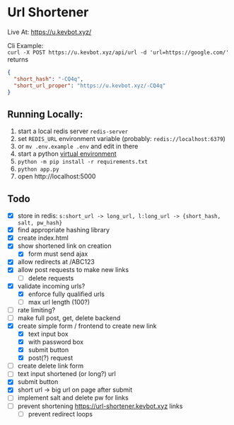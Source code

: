 # Url Shortener

Live At: https://u.kevbot.xyz/  

Cli Example:  
`curl -X POST https://u.kevbot.xyz/api/url -d 'url=https://google.com/'`  
returns
```json 
{
  "short_hash": "-CQ4q",
  "short_url_proper": "https://u.kevbot.xyz/-CQ4q"
}
```

## Running Locally:

1. start a local redis server `redis-server`
1. set `REDIS_URL` environment variable (probably: `redis://localhost:6379`)
1. or `mv .env.example .env` and edit in there
1. start a python [virtual environment](https://docs.python.org/3/tutorial/venv.html)
1. `python -m pip install -r requirements.txt`
1. `python app.py`
1. open http://localhost:5000

## Todo

- [x] store in redis: `s:short_url -> long_url, l:long_url -> {short_hash, salt, pw_hash}`
- [x] find appropriate hashing library
- [x] create index.html
- [x] show shortened link on creation
  - [x] form must send ajax
- [x] allow redirects at /ABC123
- [x] allow post requests to make new links
  - [ ] delete requests
- [x] validate incoming urls?
  - [x] enforce fully qualified urls
  - [ ] max url length (100?)
- [ ] rate limiting?
- [ ] make full post, get, delete backend
- [x] create simple form / frontend to create new link
  - [x] text input box
  - [x] with password box
  - [x] submit button
  - [x] post(?) request
- [ ] create delete link form
- [ ] text input shortened (or long?) url
- [x] submit button
- [x] short url -> big url on page after submit
- [ ] implement salt and delete pw for links
- [ ] prevent shortening https://url-shortener.kevbot.xyz links
  - [ ] prevent redirect loops
